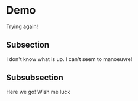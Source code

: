 # Demo

Trying again!

## Subsection

I don't know what is up. I can't seem to manoeuvre!

## Subsubsection

Here we go! Wish me luck 